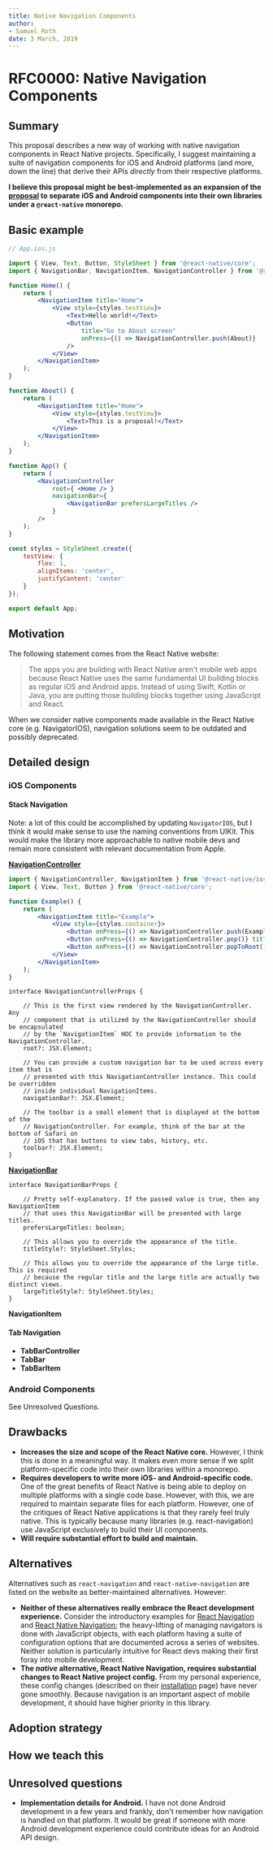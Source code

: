 ```yaml
---
title: Native Navigation Components
author:
- Samuel Roth
date: 3 March, 2019
---
```


# RFC0000: Native Navigation Components

## Summary

This proposal describes a new way of working with native navigation components in React Native projects. Specifically, I suggest maintaining a suite of navigation components for iOS and Android platforms (and more, down the line) that derive their APIs *directly* from their respective platforms.

**I believe this proposal might be best-implemented as an expansion of the [proposal](https://github.com/react-native-community/discussions-and-proposals/pull/49) to separate iOS and Android components into their own libraries under a `@react-native` monorepo.**

## Basic example

``` jsx
// App.ios.js

import { View, Text, Button, StyleSheet } from '@react-native/core';
import { NavigationBar, NavigationItem, NavigationController } from '@react-native/ios';

function Home() {
    return (
        <NavigationItem title="Home">
            <View style={styles.testView}>
                <Text>Hello world!</Text>
                <Button
                    title="Go to About screen"
                    onPress={() => NavigationController.push(About)} 
                />
            </View>
        </NavigationItem>
    );
}

function About() {
    return (
        <NavigationItem title="Home">
            <View style={styles.testView}>
                <Text>This is a proposal!</Text>
            </View>
        </NavigationItem>
    );
}

function App() {
    return (
        <NavigationController
            root={ <Home /> }
            navigationBar={
                <NavigationBar prefersLargeTitles />
            }
        />
    );
}

const styles = StyleSheet.create({
    testView: {
        flex: 1,
        alignItems: 'center',
        justifyContent: 'center'
    }
});

export default App;
```

## Motivation

The following statement comes from the React Native website:

> The apps you are building with React Native aren't mobile web apps because React Native uses the same fundamental UI building blocks as regular iOS and Android apps. Instead of using Swift, Kotlin or Java, you are putting those building blocks together using JavaScript and React.

When we consider native components made available in the React Native core (e.g. NavigatorIOS), navigation solutions seem to be outdated and possibly deprecated.

## Detailed design

### iOS Components

#### Stack Navigation

Note: a lot of this could be accomplished by updating `NavigatorIOS`, but I think it would make sense to use the naming conventions from UIKit. This would make the library more approachable to native mobile devs and remain more consistent with relevant documentation from Apple.

[**NavigationController**](https://developer.apple.com/documentation/uikit/uinavigationcontroller)

``` jsx
import { NavigationController, NavigationItem } from '@react-native/ios';
import { View, Text, Button } from '@react-native/core';

function Example() {
    return (
        <NavigationItem title="Example">
            <View style={styles.container}>
                <Button onPress={() => NavigationController.push(Example)} title="Push" />
                <Button onPress={() => NavigationController.pop()} title="Pop" />
                <Button onPress={() => NavigationController.popToRoot()} title="Pop to Root" />
            </View>
        </NavigationItem>
    );
}
```

``` tsx
interface NavigationControllerProps {

    // This is the first view rendered by the NavigationController. Any
    // component that is utilized by the NavigationController should be encapsulated
    // by the `NavigationItem` HOC to provide information to the NavigationController.
    root?: JSX.Element;
    
    // You can provide a custom navigation bar to be used across every item that is
    // presented with this NavigationController instance. This could be overridden
    // inside individual NavigationItems.
    navigationBar?: JSX.Element;
    
    // The toolbar is a small element that is displayed at the bottom of the
    // NavigationController. For example, think of the bar at the bottom of Safari on
    // iOS that has buttons to view tabs, history, etc.
    toolbar?: JSX.Element;
}
```

[**NavigationBar**](https://developer.apple.com/documentation/uikit/uinavigationbar)

``` tsx
interface NavigationBarProps {
    
    // Pretty self-explanatory. If the passed value is true, then any NavigationItem
    // that uses this NavigationBar will be presented with large titles.
    prefersLargeTitles: boolean;
    
    // This allows you to override the appearance of the title.
    titleStyle?: StyleSheet.Styles;
    
    // This allows you to override the appearance of the large title. This is required
    // because the regular title and the large title are actually two distinct views.
    largeTitleStyle?: StyleSheet.Styles;
}
```

**NavigationItem**

#### Tab Navigation

- **TabBarController**
- **TabBar**
- **TabBarItem**

### Android Components

See Unresolved Questions.

## Drawbacks

- **Increases the size and scope of the React Native core.** However, I think this is done in a meaningful way. It makes even more sense if we split platform-specific code into their own libraries within a monorepo.
- **Requires developers to write more iOS- and Android-specific code.** One of the great benefits of React Native is being able to deploy on multiple platforms with a single code base. However, with this, we are required to maintain separate files for each platform. However, one of the critiques of React Native applications is that they rarely feel truly native. This is typically because many libraries (e.g. react-navigation) use JavaScript exclusively to build their UI components.
- **Will require substantial effort to build and maintain.** 

## Alternatives

Alternatives such as `react-navigation` and `react-native-navigation` are listed on the website as better-maintained alternatives. However:

- **Neither of these alternatives really embrace the React development experience.** Consider the introductory examples for [React Navigation](https://reactnavigation.org/docs/en/hello-react-navigation.html) and [React Native Navigation](https://wix.github.io/react-native-navigation/#/docs/top-level-api); the heavy-lifting of managing navigators is done with JavaScript objects, with each platform having a suite of configuration options that are documented across a series of websites. Neither solution is particularly intuitive for React devs making their first foray into mobile development.
- **The *native* alternative, React Native Navigation, requires substantial changes to React Native project config.** From my personal experience, these config changes (described on their [installation](https://wix.github.io/react-native-navigation/#/docs/Installing) page) have never gone smoothly. Because navigation is an important aspect of mobile development, it should have higher priority in this library.

## Adoption strategy

## How we teach this



## Unresolved questions

- **Implementation details for Android.** I have not done Android development in a few years and frankly, don't remember how navigation is handled on that platform. It would be great if someone with more Android development experience could contribute ideas for an Android API design.
